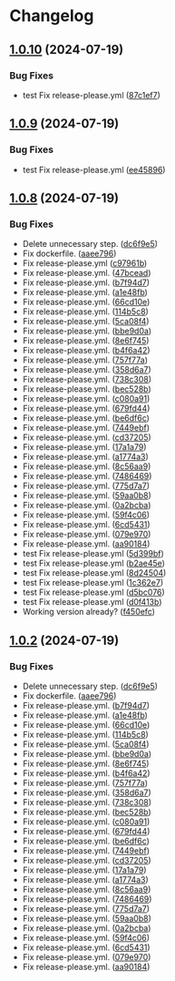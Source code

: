 # Changelog

## [1.0.10](https://github.com/ivan-poltavskiy/news-aggregator/compare/v1.0.9...v1.0.10) (2024-07-19)


### Bug Fixes

* test Fix release-please.yml ([87c1ef7](https://github.com/ivan-poltavskiy/news-aggregator/commit/87c1ef7deee3c91700601cef6e6750db3ffbe652))

## [1.0.9](https://github.com/ivan-poltavskiy/news-aggregator/compare/v1.0.8...v1.0.9) (2024-07-19)


### Bug Fixes

* test Fix release-please.yml ([ee45896](https://github.com/ivan-poltavskiy/news-aggregator/commit/ee4589697db8044c75c99c14103caaa8657249b4))

## [1.0.8](https://github.com/ivan-poltavskiy/news-aggregator/compare/v1.0.7...v1.0.8) (2024-07-19)


### Bug Fixes

* Delete unnecessary step. ([dc6f9e5](https://github.com/ivan-poltavskiy/news-aggregator/commit/dc6f9e5bc82b9a69b0b30e30ed715b4306c54f51))
* Fix dockerfile. ([aaee796](https://github.com/ivan-poltavskiy/news-aggregator/commit/aaee7962a6069ecd394f7f9fc81822442a3867e0))
* Fix release-please.yml ([c97961b](https://github.com/ivan-poltavskiy/news-aggregator/commit/c97961b21eba61a4355febaa295ea7215d79f478))
* Fix release-please.yml. ([47bcead](https://github.com/ivan-poltavskiy/news-aggregator/commit/47bceade80177f11c91c4b66abcd9a6823fda974))
* Fix release-please.yml. ([b7f94d7](https://github.com/ivan-poltavskiy/news-aggregator/commit/b7f94d7699037c5223212d8aa9a9ea7dce174aa9))
* Fix release-please.yml. ([a1e48fb](https://github.com/ivan-poltavskiy/news-aggregator/commit/a1e48fb01b36fceb093ea5ad67854a36b18bd4e8))
* Fix release-please.yml. ([66cd10e](https://github.com/ivan-poltavskiy/news-aggregator/commit/66cd10ef28ae64e6a8f8aeb391bc8c7f64f1ac16))
* Fix release-please.yml. ([114b5c8](https://github.com/ivan-poltavskiy/news-aggregator/commit/114b5c801b75e4d9d5585c8190fe2a01e7a47c09))
* Fix release-please.yml. ([5ca08f4](https://github.com/ivan-poltavskiy/news-aggregator/commit/5ca08f4a5b1e8974933436f20014e66d56d46e27))
* Fix release-please.yml. ([bbe9d0a](https://github.com/ivan-poltavskiy/news-aggregator/commit/bbe9d0a34856959e14bb1291b1f17ae0007388e1))
* Fix release-please.yml. ([8e6f745](https://github.com/ivan-poltavskiy/news-aggregator/commit/8e6f7451139a3eee4ed1cd07c621d0a1f8a4c602))
* Fix release-please.yml. ([b4f6a42](https://github.com/ivan-poltavskiy/news-aggregator/commit/b4f6a4243f28ad2ff4da8d1f108d3113c7644fdb))
* Fix release-please.yml. ([757f77a](https://github.com/ivan-poltavskiy/news-aggregator/commit/757f77a5c79fbc761ed6a370f56f6f789ea89231))
* Fix release-please.yml. ([358d6a7](https://github.com/ivan-poltavskiy/news-aggregator/commit/358d6a7ab1dc897e48b51645505a70bcad20ae55))
* Fix release-please.yml. ([738c308](https://github.com/ivan-poltavskiy/news-aggregator/commit/738c30857485b1d042a341ea5c41a9bb8e45fb00))
* Fix release-please.yml. ([bec528b](https://github.com/ivan-poltavskiy/news-aggregator/commit/bec528b94e33c7c9cdde0a9164a3eb734ae0e612))
* Fix release-please.yml. ([c080a91](https://github.com/ivan-poltavskiy/news-aggregator/commit/c080a91be1cb86384efa59ba5f9a06e9afdab516))
* Fix release-please.yml. ([679fd44](https://github.com/ivan-poltavskiy/news-aggregator/commit/679fd446198489cf175aa93158c56003e1e25243))
* Fix release-please.yml. ([be6df6c](https://github.com/ivan-poltavskiy/news-aggregator/commit/be6df6c9eddac2febce87415727ce0483bc71277))
* Fix release-please.yml. ([7449ebf](https://github.com/ivan-poltavskiy/news-aggregator/commit/7449ebfa5c36a4944e19a3ed6e09bda40fe6476d))
* Fix release-please.yml. ([cd37205](https://github.com/ivan-poltavskiy/news-aggregator/commit/cd3720500d6983f47534b2245a79ec1e990c6ffc))
* Fix release-please.yml. ([17a1a79](https://github.com/ivan-poltavskiy/news-aggregator/commit/17a1a793cd44a62c18e46901f9fb81c2a0b6f57a))
* Fix release-please.yml. ([a1774a3](https://github.com/ivan-poltavskiy/news-aggregator/commit/a1774a3707741f8e563175ae7abf011089645d36))
* Fix release-please.yml. ([8c56aa9](https://github.com/ivan-poltavskiy/news-aggregator/commit/8c56aa95cf6173254217ebdb62b791560deabe01))
* Fix release-please.yml. ([7486469](https://github.com/ivan-poltavskiy/news-aggregator/commit/74864694573d9f0a3fbfae353038020416160033))
* Fix release-please.yml. ([775d7a7](https://github.com/ivan-poltavskiy/news-aggregator/commit/775d7a7e5445b3113ce242d3390b1b90546a3ad6))
* Fix release-please.yml. ([59aa0b8](https://github.com/ivan-poltavskiy/news-aggregator/commit/59aa0b8cf5b590b8f6cc273babe18b5d3ed901ed))
* Fix release-please.yml. ([0a2bcba](https://github.com/ivan-poltavskiy/news-aggregator/commit/0a2bcba307b47cffee34048ff498eb7169b6fa4f))
* Fix release-please.yml. ([59f4c06](https://github.com/ivan-poltavskiy/news-aggregator/commit/59f4c068473782fc535b8f84f373b0c9c2e36575))
* Fix release-please.yml. ([6cd5431](https://github.com/ivan-poltavskiy/news-aggregator/commit/6cd5431cb6f0ec62bb89ca4aabac60fb0ec8d83b))
* Fix release-please.yml. ([079e970](https://github.com/ivan-poltavskiy/news-aggregator/commit/079e9702b321152b6e8622d0fdd5a1f6ede8d98b))
* Fix release-please.yml. ([aa90184](https://github.com/ivan-poltavskiy/news-aggregator/commit/aa90184bf03e1732fe6e427efbae74781a2bef6b))
* test Fix release-please.yml ([5d399bf](https://github.com/ivan-poltavskiy/news-aggregator/commit/5d399bf993116156e071a1668434cb47b93f5a2d))
* test Fix release-please.yml ([b2ae45e](https://github.com/ivan-poltavskiy/news-aggregator/commit/b2ae45e953a4e6bab97ac2a825d9f1eb5e792dcc))
* test Fix release-please.yml ([8d24504](https://github.com/ivan-poltavskiy/news-aggregator/commit/8d24504ecd720f0f8ca65251860098ec7486fd7f))
* test Fix release-please.yml ([1c362e7](https://github.com/ivan-poltavskiy/news-aggregator/commit/1c362e7e8e127b2801fe3c57854e2cc09d3d723d))
* test Fix release-please.yml ([d5bc076](https://github.com/ivan-poltavskiy/news-aggregator/commit/d5bc076c08737c61e419046b5527c2c50f7314f1))
* test Fix release-please.yml ([d0f413b](https://github.com/ivan-poltavskiy/news-aggregator/commit/d0f413b4ea10b85ef0042709533fad16060e6e5b))
* Working version already? ([f450efc](https://github.com/ivan-poltavskiy/news-aggregator/commit/f450efcbbd3964926cd40eb86d796aaa9fc7fa39))

## [1.0.2](https://github.com/ivan-poltavskiy/news-aggregator/compare/v1.0.1...v1.0.2) (2024-07-19)


### Bug Fixes

* Delete unnecessary step. ([dc6f9e5](https://github.com/ivan-poltavskiy/news-aggregator/commit/dc6f9e5bc82b9a69b0b30e30ed715b4306c54f51))
* Fix dockerfile. ([aaee796](https://github.com/ivan-poltavskiy/news-aggregator/commit/aaee7962a6069ecd394f7f9fc81822442a3867e0))
* Fix release-please.yml. ([b7f94d7](https://github.com/ivan-poltavskiy/news-aggregator/commit/b7f94d7699037c5223212d8aa9a9ea7dce174aa9))
* Fix release-please.yml. ([a1e48fb](https://github.com/ivan-poltavskiy/news-aggregator/commit/a1e48fb01b36fceb093ea5ad67854a36b18bd4e8))
* Fix release-please.yml. ([66cd10e](https://github.com/ivan-poltavskiy/news-aggregator/commit/66cd10ef28ae64e6a8f8aeb391bc8c7f64f1ac16))
* Fix release-please.yml. ([114b5c8](https://github.com/ivan-poltavskiy/news-aggregator/commit/114b5c801b75e4d9d5585c8190fe2a01e7a47c09))
* Fix release-please.yml. ([5ca08f4](https://github.com/ivan-poltavskiy/news-aggregator/commit/5ca08f4a5b1e8974933436f20014e66d56d46e27))
* Fix release-please.yml. ([bbe9d0a](https://github.com/ivan-poltavskiy/news-aggregator/commit/bbe9d0a34856959e14bb1291b1f17ae0007388e1))
* Fix release-please.yml. ([8e6f745](https://github.com/ivan-poltavskiy/news-aggregator/commit/8e6f7451139a3eee4ed1cd07c621d0a1f8a4c602))
* Fix release-please.yml. ([b4f6a42](https://github.com/ivan-poltavskiy/news-aggregator/commit/b4f6a4243f28ad2ff4da8d1f108d3113c7644fdb))
* Fix release-please.yml. ([757f77a](https://github.com/ivan-poltavskiy/news-aggregator/commit/757f77a5c79fbc761ed6a370f56f6f789ea89231))
* Fix release-please.yml. ([358d6a7](https://github.com/ivan-poltavskiy/news-aggregator/commit/358d6a7ab1dc897e48b51645505a70bcad20ae55))
* Fix release-please.yml. ([738c308](https://github.com/ivan-poltavskiy/news-aggregator/commit/738c30857485b1d042a341ea5c41a9bb8e45fb00))
* Fix release-please.yml. ([bec528b](https://github.com/ivan-poltavskiy/news-aggregator/commit/bec528b94e33c7c9cdde0a9164a3eb734ae0e612))
* Fix release-please.yml. ([c080a91](https://github.com/ivan-poltavskiy/news-aggregator/commit/c080a91be1cb86384efa59ba5f9a06e9afdab516))
* Fix release-please.yml. ([679fd44](https://github.com/ivan-poltavskiy/news-aggregator/commit/679fd446198489cf175aa93158c56003e1e25243))
* Fix release-please.yml. ([be6df6c](https://github.com/ivan-poltavskiy/news-aggregator/commit/be6df6c9eddac2febce87415727ce0483bc71277))
* Fix release-please.yml. ([7449ebf](https://github.com/ivan-poltavskiy/news-aggregator/commit/7449ebfa5c36a4944e19a3ed6e09bda40fe6476d))
* Fix release-please.yml. ([cd37205](https://github.com/ivan-poltavskiy/news-aggregator/commit/cd3720500d6983f47534b2245a79ec1e990c6ffc))
* Fix release-please.yml. ([17a1a79](https://github.com/ivan-poltavskiy/news-aggregator/commit/17a1a793cd44a62c18e46901f9fb81c2a0b6f57a))
* Fix release-please.yml. ([a1774a3](https://github.com/ivan-poltavskiy/news-aggregator/commit/a1774a3707741f8e563175ae7abf011089645d36))
* Fix release-please.yml. ([8c56aa9](https://github.com/ivan-poltavskiy/news-aggregator/commit/8c56aa95cf6173254217ebdb62b791560deabe01))
* Fix release-please.yml. ([7486469](https://github.com/ivan-poltavskiy/news-aggregator/commit/74864694573d9f0a3fbfae353038020416160033))
* Fix release-please.yml. ([775d7a7](https://github.com/ivan-poltavskiy/news-aggregator/commit/775d7a7e5445b3113ce242d3390b1b90546a3ad6))
* Fix release-please.yml. ([59aa0b8](https://github.com/ivan-poltavskiy/news-aggregator/commit/59aa0b8cf5b590b8f6cc273babe18b5d3ed901ed))
* Fix release-please.yml. ([0a2bcba](https://github.com/ivan-poltavskiy/news-aggregator/commit/0a2bcba307b47cffee34048ff498eb7169b6fa4f))
* Fix release-please.yml. ([59f4c06](https://github.com/ivan-poltavskiy/news-aggregator/commit/59f4c068473782fc535b8f84f373b0c9c2e36575))
* Fix release-please.yml. ([6cd5431](https://github.com/ivan-poltavskiy/news-aggregator/commit/6cd5431cb6f0ec62bb89ca4aabac60fb0ec8d83b))
* Fix release-please.yml. ([079e970](https://github.com/ivan-poltavskiy/news-aggregator/commit/079e9702b321152b6e8622d0fdd5a1f6ede8d98b))
* Fix release-please.yml. ([aa90184](https://github.com/ivan-poltavskiy/news-aggregator/commit/aa90184bf03e1732fe6e427efbae74781a2bef6b))
